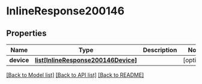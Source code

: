 # InlineResponse200146

## Properties
Name | Type | Description | Notes
------------ | ------------- | ------------- | -------------
**device** | [**list[InlineResponse200146Device]**](InlineResponse200146Device.md) |  | [optional] 

[[Back to Model list]](../README.md#documentation-for-models) [[Back to API list]](../README.md#documentation-for-api-endpoints) [[Back to README]](../README.md)

